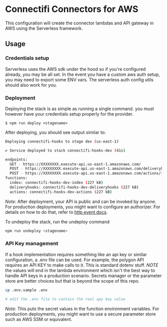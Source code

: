 # Connectifi Connectors for AWS

This configuration will create the connector lambdas and API gateway in AWS using the Serverless framework.

## Usage

### Credentials setup

Serverless uses the AWS sdk under the hood so if you're configured already, you may be all set.  In the event you have a custom aws auth setup, you may need to export some ENV vars.  The serverless auth config utils should also work for you.

### Deployment

Deploying the stack is as simple as running a single command.  you must however have your credentials setup properly for the provider.

```
$ npm run deploy <stagename>
```

After deploying, you should see output similar to:

```bash
Deploying connectifi-hooks to stage dev (us-east-1)

✔ Service deployed to stack connectifi-hooks-dev (41s)

endpoints:
  GET - https://XXXXXXXX.execute-api.us-east-1.amazonaws.com/
  POST - https://XXXXXXXX.execute-api.us-east-1.amazonaws.com/deliveryhooks/{hook}
  POST - https://XXXXXXXX.execute-api.us-east-1.amazonaws.com/actions/{action}
functions:
  index: connectifi-hooks-dev-index (227 kB)
  deliveryhooks: connectifi-hooks-dev-deliveryhooks (227 kB)
  actions: connectifi-hooks-dev-actions (227 kB)
```

_Note_: After deployment, your API is public and can be invoked by anyone. For production deployments, you might want to configure an authorizer. For details on how to do that, refer to [http event docs](https://www.serverless.com/framework/docs/providers/aws/events/apigateway/).

To undeploy the stack, run the undeploy command

```bash
npm run undeploy <stagename>
```

### API Key management

If a hook implementation requires something like an api key or similar configuration, a .env file can be used.  For example, the polygon API requires an API KEY to make calls to it.  This is standard dotenv stuff.  *NOTE* the values will end in the lambda environment which isn't the best way to handle API keys in a production scenario.  Secrets manager or the parameter store are better choices but that is beyond the scope of this repo.

```bash
cp .env.sample .env

# edit the .env file to contain the real apy key value
```

_Note_: This puts the secret values in the function environment variables. For production deployments, you might want to use a secure parameter store such as AWS SSM or equivalent.
